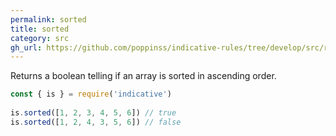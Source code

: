 ```yaml
---
permalink: sorted
title: sorted
category: src
gh_url: https://github.com/poppinss/indicative-rules/tree/develop/src/raw/sorted.ts
---
```


Returns a boolean telling if an array is sorted in ascending
order.
 
```js
const { is } = require('indicative')
 
is.sorted([1, 2, 3, 4, 5, 6]) // true
is.sorted([1, 2, 4, 3, 5, 6]) // false
```